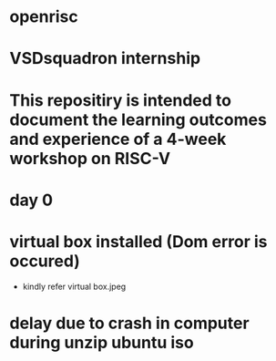 # openrisc
# VSDsquadron internship
# This repositiry is intended to document the learning outcomes and experience of a 4-week workshop on RISC-V 
# day 0
# virtual box installed (Dom error is occured)
 - kindly refer virtual box.jpeg
# delay due to crash in computer during unzip ubuntu iso
